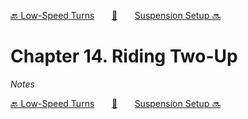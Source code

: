 [🔙 Low-Speed Turns][previous-chapter]&nbsp;&nbsp;&nbsp;&nbsp;&nbsp;&nbsp;&nbsp;[🏡][readme]&nbsp;&nbsp;&nbsp;&nbsp;&nbsp;&nbsp;&nbsp;[Suspension Setup 🔜][upcoming-chapter]

# Chapter 14. Riding Two-Up

_Notes_

[🔙 Low-Speed Turns][previous-chapter]&nbsp;&nbsp;&nbsp;&nbsp;&nbsp;&nbsp;&nbsp;[🏡][readme]&nbsp;&nbsp;&nbsp;&nbsp;&nbsp;&nbsp;&nbsp;[Suspension Setup 🔜][upcoming-chapter]

[readme]: README.md
[previous-chapter]: ch13-low-speed-turns.md
[upcoming-chapter]: ch15-suspension-setup.md